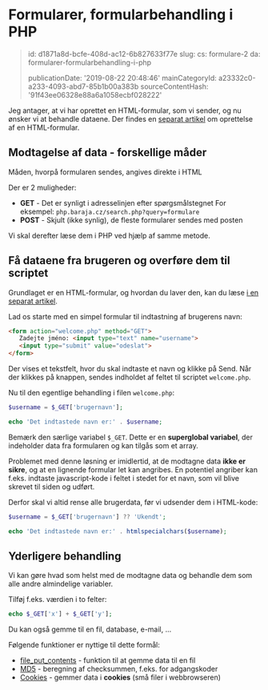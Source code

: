 Formularer, formularbehandling i PHP
====================================

> id: d1871a8d-bcfe-408d-ac12-6b827633f77e
> slug:
> 	cs: formulare-2
> 	da: formularer-formularbehandling-i-php
> 
> publicationDate: '2019-08-22 20:48:46'
> mainCategoryId: a23332c0-a233-4093-abd7-85b1b00a383b
> sourceContentHash: '91f43ee06328e88a6a1058ecbf028222'

Jeg antager, at vi har oprettet en HTML-formular, som vi sender, og nu ønsker vi at behandle dataene. Der findes en <a href="/formulare">separat artikel</a> om oprettelse af en HTML-formular.

Modtagelse af data - forskellige måder
----------------------------

Måden, hvorpå formularen sendes, angives direkte i HTML

Der er 2 muligheder:

- **GET** - Det er synligt i adresselinjen efter spørgsmålstegnet
 For eksempel: `php.baraja.cz/search.php?query=formulare`
- **POST** - Skjult (ikke synlig), de fleste formularer sendes med posten

Vi skal derefter læse dem i PHP ved hjælp af samme metode.

Få dataene fra brugeren og overføre dem til scriptet
------------------------------------------------------

Grundlaget er en HTML-formular, og hvordan du laver den, kan du læse <a href="/formulare">i en separat artikel</a>.

Lad os starte med en simpel formular til indtastning af brugerens navn:

```html
<form action="welcome.php" method="GET">
   Zadejte jméno: <input type="text" name="username">
   <input type="submit" value="odeslat">
</form>
```

Der vises et tekstfelt, hvor du skal indtaste et navn og klikke på Send. Når der klikkes på knappen, sendes indholdet af feltet til scriptet `welcome.php`.

Nu til den egentlige behandling i filen `welcome.php`:

```php
$username = $_GET['brugernavn'];

echo 'Det indtastede navn er:' . $username;
```

Bemærk den særlige variabel `$_GET`. Dette er en **superglobal variabel**, der indeholder data fra formularen og kan tilgås som et array.

Problemet med denne løsning er imidlertid, at de modtagne data **ikke er sikre**, og at en lignende formular let kan angribes. En potentiel angriber kan f.eks. indtaste javascript-kode i feltet i stedet for et navn, som vil blive skrevet til siden og udført.

Derfor skal vi altid rense alle brugerdata, før vi udsender dem i HTML-kode:

```php
$username = $_GET['brugernavn'] ?? 'Ukendt';

echo 'Det indtastede navn er:' . htmlspecialchars($username);
```

Yderligere behandling
----------------

Vi kan gøre hvad som helst med de modtagne data og behandle dem som alle andre almindelige variabler.

Tilføj f.eks. værdien i to felter:

```php
echo $_GET['x'] + $_GET['y'];
```

Du kan også gemme til en fil, database, e-mail, ...

Følgende funktioner er nyttige til dette formål:

- <a href="/file-put-contents">file_put_contents</a> - funktion til at gemme data til en fil
- <a href="/hashovani">MD5</a> - beregning af checksummen, f.eks. for adgangskoder
- <a href="/cookies">Cookies</a> - gemmer data i **cookies** (små filer i webbrowseren)
